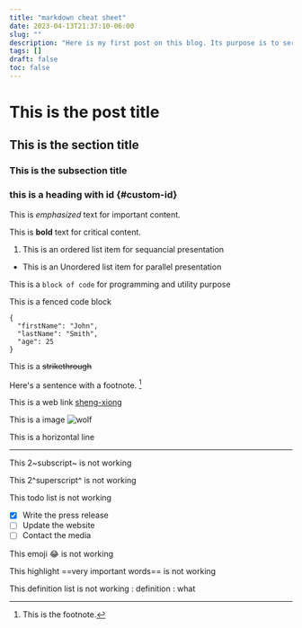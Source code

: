 ```yaml
---
title: "markdown cheat sheet"
date: 2023-04-13T21:37:10-06:00
slug: ""
description: "Here is my first post on this blog. Its purpose is to serve as a reminder of the text format used in this site and how I use them."
tags: []
draft: false
toc: false
---
```

# This is the post title
## This is the section title
### This is the subsection title
### this is a heading with id {#custom-id}


This is *emphasized* text for important content.

This is **bold** text for critical content.

1. This is an ordered list item for sequancial presentation
- This is an Unordered list item for parallel presentation

This is a `block of code` for programming and utility purpose

This is a fenced code block
```
{
  "firstName": "John",
  "lastName": "Smith",
  "age": 25
}
```

This is a ~~strikethrough~~

Here's a sentence with a footnote. [^1]

[^1]: This is the footnote.

This is a web link [sheng-xiong](https://shengxiong.ca)

This is a image ![wolf](/wolf.png)

This is a horizontal line

---

This 2~subscript~ is not working

This 2^superscript^ is not working

This todo list is not working
- [x] Write the press release
- [ ] Update the website
- [ ] Contact the media

This  emoji :joy: is not working

This highlight ==very important words== is not working


This definition list is not working
: definition
: what


